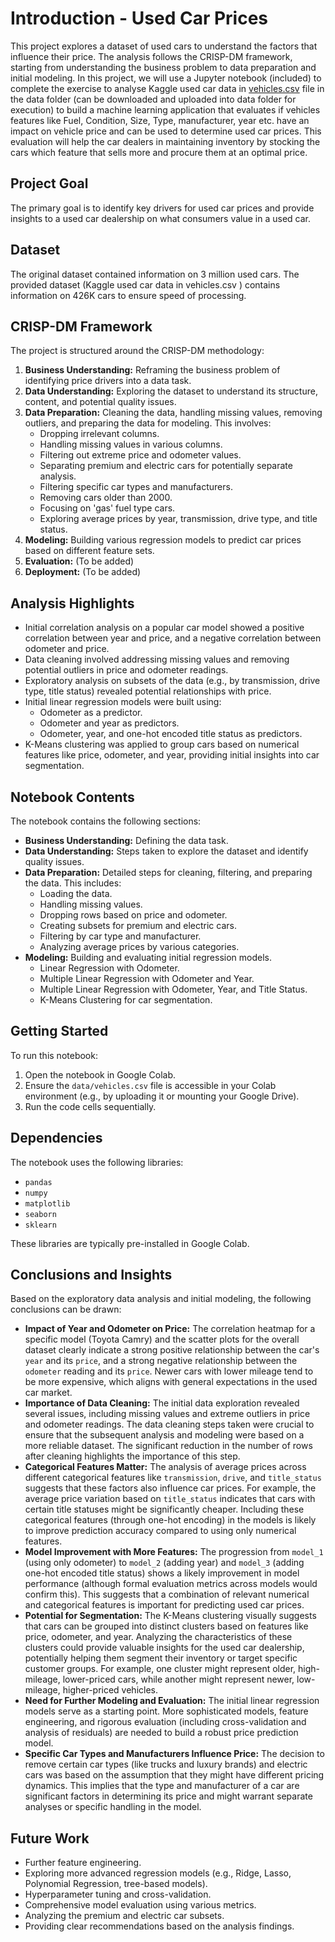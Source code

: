 # Introduction - Used Car Prices

This project explores a dataset of used cars to understand the factors that influence their price. The analysis follows the CRISP-DM framework, starting from understanding the business problem to data preparation and initial modeling.  In this project, we will use a Jupyter notebook (included) to complete the exercise to analyse Kaggle used car data in [vehicles.csv](https://www.kaggle.com/datasets/austinreese/craigslist-carstrucks-data) file in the data folder (can be downloaded and uploaded into data folder for execution) to build a machine learning application that evaluates if vehicles features like Fuel, Condition, Size, Type, manufacturer, year etc. have an impact on vehicle price and can be used to determine used car prices. This evaluation will help the car dealers in maintaining inventory by stocking the cars which feature that sells more and procure them at an optimal price.

## Project Goal

The primary goal is to identify key drivers for used car prices and provide insights to a used car dealership on what consumers value in a used car.

## Dataset

The original dataset contained information on 3 million used cars. The provided dataset (Kaggle used car data in vehicles.csv ) contains information on 426K cars to ensure speed of processing. 

## CRISP-DM Framework

The project is structured around the CRISP-DM methodology:

1.  **Business Understanding:** Reframing the business problem of identifying price drivers into a data task.
2.  **Data Understanding:** Exploring the dataset to understand its structure, content, and potential quality issues.
3.  **Data Preparation:** Cleaning the data, handling missing values, removing outliers, and preparing the data for modeling. This involves:
    *   Dropping irrelevant columns.
    *   Handling missing values in various columns.
    *   Filtering out extreme price and odometer values.
    *   Separating premium and electric cars for potentially separate analysis.
    *   Filtering specific car types and manufacturers.
    *   Removing cars older than 2000.
    *   Focusing on 'gas' fuel type cars.
    *   Exploring average prices by year, transmission, drive type, and title status.
4.  **Modeling:** Building various regression models to predict car prices based on different feature sets.
5.  **Evaluation:** (To be added)
6.  **Deployment:** (To be added)

## Analysis Highlights

*   Initial correlation analysis on a popular car model showed a positive correlation between year and price, and a negative correlation between odometer and price.
*   Data cleaning involved addressing missing values and removing potential outliers in price and odometer readings.
*   Exploratory analysis on subsets of the data (e.g., by transmission, drive type, title status) revealed potential relationships with price.
*   Initial linear regression models were built using:
    *   Odometer as a predictor.
    *   Odometer and year as predictors.
    *   Odometer, year, and one-hot encoded title status as predictors.
*   K-Means clustering was applied to group cars based on numerical features like price, odometer, and year, providing initial insights into car segmentation.

## Notebook Contents

The notebook contains the following sections:

*   **Business Understanding:** Defining the data task.
*   **Data Understanding:** Steps taken to explore the dataset and identify quality issues.
*   **Data Preparation:** Detailed steps for cleaning, filtering, and preparing the data. This includes:
    *   Loading the data.
    *   Handling missing values.
    *   Dropping rows based on price and odometer.
    *   Creating subsets for premium and electric cars.
    *   Filtering by car type and manufacturer.
    *   Analyzing average prices by various categories.
*   **Modeling:** Building and evaluating initial regression models.
    *   Linear Regression with Odometer.
    *   Multiple Linear Regression with Odometer and Year.
    *   Multiple Linear Regression with Odometer, Year, and Title Status.
    *   K-Means Clustering for car segmentation.

## Getting Started

To run this notebook:

1.  Open the notebook in Google Colab.
2.  Ensure the `data/vehicles.csv` file is accessible in your Colab environment (e.g., by uploading it or mounting your Google Drive).
3.  Run the code cells sequentially.

## Dependencies

The notebook uses the following libraries:

*   `pandas`
*   `numpy`
*   `matplotlib`
*   `seaborn`
*   `sklearn`

These libraries are typically pre-installed in Google Colab.

## Conclusions and Insights

Based on the exploratory data analysis and initial modeling, the following conclusions can be drawn:

*   **Impact of Year and Odometer on Price:** The correlation heatmap for a specific model (Toyota Camry) and the scatter plots for the overall dataset clearly indicate a strong positive relationship between the car's `year` and its `price`, and a strong negative relationship between the `odometer` reading and its `price`. Newer cars with lower mileage tend to be more expensive, which aligns with general expectations in the used car market.
*   **Importance of Data Cleaning:** The initial data exploration revealed several issues, including missing values and extreme outliers in price and odometer readings. The data cleaning steps taken were crucial to ensure that the subsequent analysis and modeling were based on a more reliable dataset. The significant reduction in the number of rows after cleaning highlights the importance of this step.
*   **Categorical Features Matter:** The analysis of average prices across different categorical features like `transmission`, `drive`, and `title_status` suggests that these factors also influence car prices. For example, the average price variation based on `title_status` indicates that cars with certain title statuses might be significantly cheaper. Including these categorical features (through one-hot encoding) in the models is likely to improve prediction accuracy compared to using only numerical features.
*   **Model Improvement with More Features:** The progression from `model_1` (using only odometer) to `model_2` (adding year) and `model_3` (adding one-hot encoded title status) shows a likely improvement in model performance (although formal evaluation metrics across models would confirm this). This suggests that a combination of relevant numerical and categorical features is important for predicting used car prices.
*   **Potential for Segmentation:** The K-Means clustering visually suggests that cars can be grouped into distinct clusters based on features like price, odometer, and year. Analyzing the characteristics of these clusters could provide valuable insights for the used car dealership, potentially helping them segment their inventory or target specific customer groups. For example, one cluster might represent older, high-mileage, lower-priced cars, while another might represent newer, low-mileage, higher-priced vehicles.
*   **Need for Further Modeling and Evaluation:** The initial linear regression models serve as a starting point. More sophisticated models, feature engineering, and rigorous evaluation (including cross-validation and analysis of residuals) are needed to build a robust price prediction model.
*   **Specific Car Types and Manufacturers Influence Price:** The decision to remove certain car types (like trucks and luxury brands) and electric cars was based on the assumption that they might have different pricing dynamics. This implies that the type and manufacturer of a car are significant factors in determining its price and might warrant separate analyses or specific handling in the model.

## Future Work

*   Further feature engineering.
*   Exploring more advanced regression models (e.g., Ridge, Lasso, Polynomial Regression, tree-based models).
*   Hyperparameter tuning and cross-validation.
*   Comprehensive model evaluation using various metrics.
*   Analyzing the premium and electric car subsets.
*   Providing clear recommendations based on the analysis findings.
